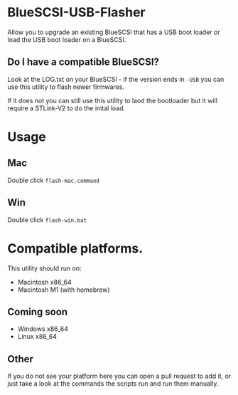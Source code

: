 # BlueSCSI-USB-Flasher

Allow you to upgrade an existing BlueSCSI that has a USB boot loader or load the USB boot loader on a BlueSCSI.

## Do I have a compatible BlueSCSI?

Look at the LOG.txt on your BlueSCSI - if the version ends in `-USB` you can use this utility to flash newer firmwares.

If it does not you can still use this utility to laod the bootloader but it will require a STLink-V2 to do the inital load.

# Usage

## Mac

Double click `flash-mac.command`

## Win

Double click `flash-win.bat`

# Compatible platforms.

This utility should run on:

* Macintosh x86_64
* Macintosh M1 (with homebrew) 

## Coming soon

* Windows x86_64
* Linux x86_64

## Other

If you do not see your platform here you can open a pull request to add it, or just take a look at the commands the scripts run and run them manually.